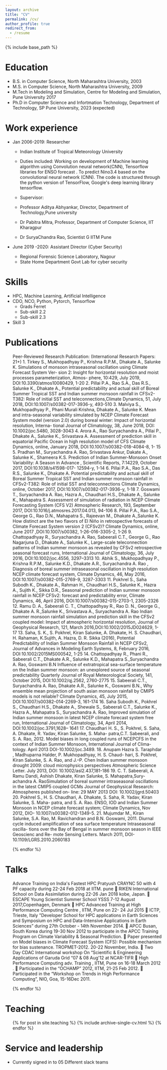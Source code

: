 ```yaml
---
layout: archive
title: "CV"
permalink: /cv/
author_profile: true
redirect_from:
  - /resume
---
```


{% include base_path %}

Education
======
* B.S. in Computer Science, North Maharashtra University, 2003
* M.S. in Computer Science, North Maharashtra University, 2009
* M.Tech in Modeling and Simulation, Centre for Modeling and  Simulation, Pune University 2017
* Ph.D in Computer Science and Infortmation Technology, Department of Technology, SP Pune University, 2023 (expected)

Work experience
======
* Jan 2006-2019: Researcher
  * Indian Institute of Tropical Meteorology University
  * Duties included: Working on development of Machine learning algorithm using Convolution
neural network(CNN), Tensorflow libraries for ENSO forecast .
To predict Nino3.4 based on the convolutional neural network (CNN). The code is
structured through the python version of TensorFlow, Google's deep learning library
tensorflow.

  * Supervisor: 
  * Professor Aditya Abhyankar, Director, Department of Technology,Pune university
  * Dr Pabitra Mitra, Professor, Department of Computer Science, IIT Kharagpur
  * Dr SuryaChandra Rao, Scientist G IITM Pune

* June 2019 -2020: Assistant Director (Cyber Security)
  * Regional Forensic Science Laboratory, Nagour
  * State Home Department Govt Lab for cyber security 
  
  
Skills
======
* HPC, Machine Learning, Artificial Intelligence
* CDO, NCO, Python, Pytorch, Tensorflow
  * Grads Ferret
  * Sub-skill 2.2
  * Sub-skill 2.3
* Skill 3

Publications
======
  <ul>Peer-Reviewed Research Publication: (International Research Papers: 21+)
1. Tirkey S., Mukhopadhyay P., Krishna R.P.M., Dhakate A., Salunke K.
Simulations of monsoon intraseasonal oscillation using Climate Forecast System Ver-
sion 2: Insight for horizontal resolution and moist processes parameterization, Atmos-
phere, 10:429, July 2019, DOI:10.3390/atmos10080429, 1-20
2. Pillai P.A., Rao S.A., Das R.S., Salunke K., Dhakate A., Potential predictability and
actual skill of Boreal Summer Tropical SST and Indian summer monsoon rainfall in
CFSv2-T382: Role of initial SST and teleconnections,Climate Dynamics, 51, July
2018, DOI:10.1007/s00382-017-3936-y, 493-510
3. Malviya S., Mukhopadhyay P., Phani Murali Krishna, Dhakate A., Salunke K.
Mean and intra-seasonal variability simulated by NCEP Climate Forecast System
model (version 2.0) during boreal winter: Impact of horizontal resolution, Interna-
tional Journal of Climatology, 38, June 2018, DOI: 10.1002/joc.5480, 3028-3043
4. Arora A., Rao Suryachandra A., Pillai P., Dhakate A., Salunke K., Srivastava A.
Assessment of prediction skill in equatorial Pacific Ocean in high resolution model of
CFS Climate Dynamics, online, January 2018, DOI:10.1007/s00382-018-4084-8, 1-
15
5.
Pradhan M., Suryachandra A. Rao, Srivastava Ankur, Dakate A., Salunke K.,
Shameera K.S. Prediction of Indian Summer-Monsoon Onset Variability: A Season in
Advance , Scientific Reports, 7:14229, October 2017, DOI:10.1038/s41598-017-
12594-y, 1-14
6. Pillai P.A., Rao S.A., Das R.S., Salunke K., Dhakate A. Potential predictability and
actual skill of Boreal Summer Tropical SST and Indian summer monsoon rainfall in
CFSv2-T382: Role of initial SST and teleconnections Climate Dynamics, online,
October 2017, DOI:10.1007/s00382-017-3936-y, 1-18
7. Goswami T., Suryachandra A. Rao, Hazra A., Chaudhari H.S., Dhakate A., Salunke
K., Mahapatra S. Assessment of simulation of radiation in NCEP Climate Forecasting
System (CFS V2)
Atmospheric Research, 193, September 2017,
DOI:10.1016/j.atmosres.2017.04.013, 94-106
8. Pillai P.A., Rao S.A., George G., Rao D.N., Mahapatra S., Rajeevan M., Dhakate
A.,Salunke K. How distinct are the two flavors of El Niño in retrospective forecasts of
Climate Forecast System version 2 (CFSv2)? Climate Dynamics, online, June 2017
,DOI:10.1007/s00382, 1-26-016-3305-2, 1-26
9. Chattopadhyay R., Suryachandra A. Rao, Sabeerali C.T., George G., Rao Nagarjuna
D., Dhakate A., Salunke K., Large-scale teleconnection patterns of Indian summer
monsoon as revealed by CFSv2 retrospective seasonal forecast runs, International
Journal of Climatology, 36, July 2016, DOI:10.1002/joc.4556, 3297–3313
10. Abhik S., Mukhopadhyay P., Krishna R.P.M., Salunke K.D., Dhakate A.R.,
Suryachandra A. Rao , Diagnosis of boreal summer intraseasonal oscillation in high
resolution NCEP climate forecast system, Climate Dynamics, 46, May 2016,
DOI:10.1007/s00382-015-2769-9, 3287-3303
11. Pokhrel S., Saha Subodh K., Dhakate A., Rahman H., Chaudhari H.S., Salunke K.,
Hazra A., Sujith K., Sikka D.R., Seasonal prediction of Indian summer monsoon
rainfall in NCEP CFSv2: forecast and predictability error, Climate Dynamics, 46,
April 2016, DOI:10.1007/s00382-015-2703-1, 2305-2326
12. Ramu D. A., Sabeerali C. T., Chattopadhyay R., Rao D. N., George G., Dhakate A.
R.,Salunke K., Srivastava A., Suryachandra A. Rao Indian summer monsoon rainfall
simulation and prediction skill in the CFSv2 coupled model: Impact of atmospheric
horizontal resolution, Journal of Geophysical Research, 121, March
2016,DOI:10.1002/2015JD024629, 1-17
13. Saha, S. K., S. Pokhrel, Kiran Salunke, A. Dhakate, H. S. Chaudhari, H. Rahaman,
K.Sujith, A. Hazra, D. R. Sikka (2016), Potential Predictability of Indian Summer
Monsoon Rainfall in NCEP CFSv2, Journal of Advances in Modeling Earth Systems,
8, February 2016, DOI:10.1002/2015MS000542, 1-25
14. Chattopadhyay R., Phani R., Sabeerali C.T., Dhakate A.R., Salunke K.D., Mahapatra
S.,Suryachandra A. Rao, Goswami B.N Influence of extratropical sea-surface
temperature on the Indian summer monsoon: an unexplored source of seasonal
predictability Quarterly Journal of Royal Meteorological Society, 141, October 2015,
DOI:10.1002/qj.2562, 2760-2775
15. Sabeerali C.T., Suryachandra A. Rao, Dhakate A.R., Salunke K., Goswami B.N.,
Why ensemble mean projection of south asian monsoon rainfall by CMIP5 models is
not reliable? Climate Dynamics, 45, July 2015, DOI:10.1007/s00382-014-2269-3,
161-174
16. Saha Subodh K., Pokhrel S., Chaudhari H.S., Dhakate A., Shewale S., Sabeerali C.T.,
Salunke K., Hazra A., Mahapatra S., Suryachandra A. Rao, Improved simulation of
Indian summer monsoon in latest NCEP climate forecast system free run,
International Journal of Climatology, 34, April 2014, DOI:10.1002/joc.3791,1628–
1641
17. Chaudhari H. S., S. Pokhrel, S. Saha, A. Dhakate, R. Yadav, Kiran Salunke, S. Maha-
patra,C.T. Sabeerali, and S. A. Rao, 2012. Model biases in long coupled runs of
NCEPCFS in the context of Indian Summer Monsoon, International Journal of Clima-
tology. April 2013 DOI-10.1002/joc.3489.
18. Anupam Hazra S. Taraphdar , Madhuparna Halder, P. Mukhopadhyay, H. S. Chaud-
hari, S. Pokhrel, Kiran Salunke, S. A. Rao, and J.–P. Chen Indian summer monsoon
drought 2009: cloud microphysics perspectives Atmospheric Science Letter. July
2013, DOI: 10.1002/asl2.437,181-186
19. C. T. Sabeerali, A. Ramu Dandi, Ashish Dhakate, Kiran Salunke, S. Mahapatra,Sury-
achandra A. RaoSimulation of boreal summer intraseasonal oscillations in the latest
CMIP5 coupled GCMs Journal of Geophysical Research: Atmospheres published on-
line: 29 MAY 2013 DOI: 10.1002/jgrd.50403
20. Pokhrel S., H. S. Chaudhari, A. Dhakate, S. Saha, R. Yadav, Kiran Salunke, S. Maha-
patra, and S. A. Rao. ENSO, IOD and Indian Summer Monsoon in NCEP climate
forecast system; Climate Dynamics, Nov 2012, DIO- 10.1007/s00382-012-1349-5.
21. Mujumdar M., Kiran Salunke, S.A. Rao, M. Ravichandran and B.N. Goswami, 2011.
Diurnal cycle induced amplification of sea surface temperature Intraseasonal oscilla-
tions over the Bay of Bengal in summer monsoon season in IEEE Geoscienc and Re-
mote Sensing Letters. March 2011, DOI-10.1109/LGRS.2010.2060183

  {% endfor %}</ul>
  
Talks
======
  <ul>Advance Training on India's Fastest HPC Pratyush CRAYNC 50 with 4 PF capacity
during 22-24 Feb 2018 at IITM. pune

RIKEN International School on Data Assimilation during 22-26 Jan 2018 kobe,
Japan.

ESCAPE Young Scientist Summer School YSSS 7-12 August 2017,Copenhagen,
Denmark

HPC Advanced Training at High Performance Computing Centre , IITM, Pune on 22-
24 Jul 2015

ICTP, Trieste, Italy "Developer School for HPC applications in Earth Sciences and
Symposium on HPC and Data-Intensive Applications in Earth Sciences” during 27th
October - 14th November 2014.

APCC Busan, South Korea during 19-30 Nov 2012 to participate in the APCC
Training Program on Climate Variability & Seasonal Prediction.

Paper presented on Model biases in Climate Forecast System (CFS): Possible
mechanism for bias sustenance. TROPMET-2012. 20-22 November, India.

Two Day CDAC International workshop On “Scientific & Engineering Applications
of Garuda Grid “07 & 08 Aug'12 at NCAR-TIFR
 High Performance Computing adv. Training , IITM, Pune on 16-18 March 2012 .
 Participated in the “OCHAMP” 2012, IITM, 21-25 Feb 2012.
 Participated in the “Workshop on Trends in High Performance Computing”, NIO,
Goa, 15-16Dec 2011.

  {% endfor %}</ul>
  
Teaching
======
  <ul>{% for post in site.teaching %}
    {% include archive-single-cv.html %}
  {% endfor %}</ul>
  
Service and leadership
======
* Currently signed in to 05  Different slack teams

